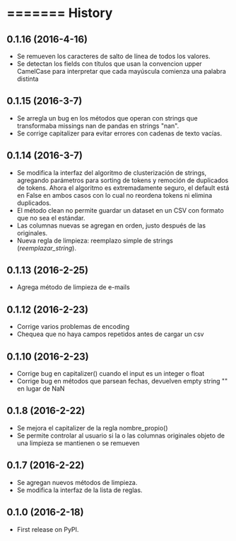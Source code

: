 =======
History
=======

0.1.16 (2016-4-16)
------------------

* Se remueven los caracteres de salto de línea de todos los valores.
* Se detectan los fields con títulos que usan la convencion upper CamelCase para interpretar que cada mayúscula comienza una palabra distinta

0.1.15 (2016-3-7)
------------------

* Se arregla un bug en los métodos que operan con strings que transformaba missings nan de pandas en strings "nan".
* Se corrige capitalizer para evitar errores con cadenas de texto vacías.

0.1.14 (2016-3-7)
------------------

* Se modifica la interfaz del algoritmo de clusterización de strings, agregando parámetros para sorting de tokens y remoción de duplicados de tokens. Ahora el algoritmo es extremadamente seguro, el default está en False en ambos casos con lo cual no reordena tokens ni elimina duplicados. 
* El método clean no permite guardar un dataset en un CSV con formato que no sea el estándar.
* Las columnas nuevas se agregan en orden, justo después de las originales.
* Nueva regla de limpieza: reemplazo simple de strings (*reemplazar_string*).

0.1.13 (2016-2-25)
------------------

* Agrega método de limpieza de e-mails

0.1.12 (2016-2-23)
------------------

* Corrige varios problemas de encoding
* Chequea que no haya campos repetidos antes de cargar un csv

0.1.10 (2016-2-23)
------------------

* Corrige bug en capitalizer() cuando el input es un integer o float
* Corrige bug en métodos que parsean fechas, devuelven empty string "" en lugar de NaN

0.1.8 (2016-2-22)
------------------

* Se mejora el capitalizer de la regla nombre_propio()
* Se permite controlar al usuario si la o las columnas originales objeto de una limpieza se mantienen o se remueven

0.1.7 (2016-2-22)
------------------

* Se agregan nuevos métodos de limpieza.
* Se modifica la interfaz de la lista de reglas.

0.1.0 (2016-2-18)
------------------

* First release on PyPI.

